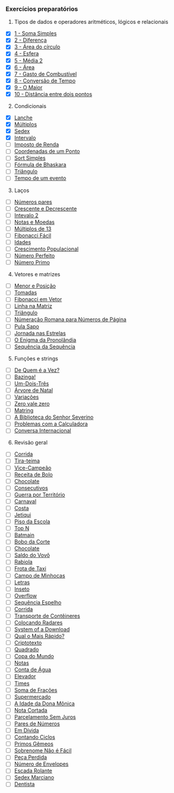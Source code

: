 ### Exercícios preparatórios

1. Tipos de dados e operadores aritméticos, lógicos e relacionais
- [X] [1 - Soma Simples](https://www.beecrowd.com.br/judge/pt/problems/view/1003)
- [X] [2 - Diferença](https://www.beecrowd.com.br/judge/pt/problems/view/1007) 
- [X] [3 - Área do círculo](https://www.beecrowd.com.br/judge/pt/problems/view/1002) 
- [X] [4 - Esfera](https://www.beecrowd.com.br/judge/pt/problems/view/1011) <br>
- [X] [5 - Média 2](https://www.beecrowd.com.br/judge/pt/problems/view/1006) <br>
- [X] [6 - Área](https://www.beecrowd.com.br/judge/pt/problems/view/1012) <br>
- [X] [7 - Gasto de Combustível](https://www.beecrowd.com.br/judge/pt/problems/view/1017) <br>
- [X] [8 - Conversão de Tempo](https://www.beecrowd.com.br/judge/pt/problems/view/1019) <br>
- [X] [9 - O Maior](https://www.beecrowd.com.br/judge/pt/problems/view/1013) <br>
- [X] [10 - Distância entre dois pontos](https://www.beecrowd.com.br/judge/pt/problems/view/1015) <br>

2. Condicionais
- [X] [Lanche](https://www.beecrowd.com.br/judge/pt/problems/view/1038) 
- [X] [Múltiplos](https://www.beecrowd.com.br/judge/pt/problems/view/1044) 
- [X] [Sedex](https://www.beecrowd.com.br/judge/pt/problems/view/2375) <br>
- [X] [Intervalo](https://www.beecrowd.com.br/judge/pt/problems/view/1037) <br>
- [ ] [Imposto de Renda](https://www.beecrowd.com.br/judge/pt/problems/view/1051) <br>
- [ ] [Coordenadas de um Ponto](https://www.beecrowd.com.br/judge/pt/problems/view/1041) <br>
- [ ] [Sort Simples](https://www.beecrowd.com.br/judge/pt/problems/view/1042) <br>
- [ ] [Fórmula de Bhaskara](https://www.beecrowd.com.br/judge/pt/problems/view/1036) <br>
- [ ] [Triângulo](https://www.beecrowd.com.br/judge/pt/problems/view/1043) <br>
- [ ] [Tempo de um evento](https://www.beecrowd.com.br/judge/pt/problems/view/1061) <br>

3. Laços
- [ ] [Números pares](https://www.beecrowd.com.br/judge/pt/problems/view/1059) <br>
- [ ] [Crescente e Decrescente](https://www.beecrowd.com.br/judge/pt/problems/view/1113) <br>
- [ ] [Intevalo 2](https://www.beecrowd.com.br/judge/pt/problems/view/1072) <br>
- [ ] [Notas e Moedas](https://www.beecrowd.com.br/judge/pt/problems/view/1021) <br>
- [ ] [Múltiplos de 13](https://www.beecrowd.com.br/judge/pt/problems/view/1132) <br>
- [ ] [Fibonacci Fácil](https://www.beecrowd.com.br/judge/pt/problems/view/1151) <br>
- [ ] [Idades](https://www.beecrowd.com.br/judge/pt/problems/view/1154) <br>
- [ ] [Crescimento Populacional](https://www.beecrowd.com.br/judge/pt/problems/view/1160) <br>
- [ ] [Número Perfeito](https://www.beecrowd.com.br/judge/pt/problems/view/1164) <br>
- [ ] [Número Primo](https://www.beecrowd.com.br/judge/pt/problems/view/1165) <br>

4. Vetores e matrizes
- [ ] [Menor e Posição](https://www.beecrowd.com.br/judge/pt/problems/view/1180)
- [ ] [Tomadas](https://www.beecrowd.com.br/judge/pt/problems/view/1930)
- [ ] [Fibonacci em Vetor](https://www.beecrowd.com.br/judge/pt/problems/view/1176)
- [ ] [Linha na Matriz](https://www.beecrowd.com.br/judge/pt/problems/view/1181)
- [ ] [Triângulo](https://www.beecrowd.com.br/judge/pt/problems/view/1929)
- [ ] [Númeração Romana para Números de Página](https://www.beecrowd.com.br/judge/pt/problems/view/1960)
- [ ] [Pula Sapo](https://www.beecrowd.com.br/judge/pt/problems/view/1961)
- [ ] [Jornada nas Estrelas](https://www.beecrowd.com.br/judge/pt/problems/view/1973)
- [ ] [O Enigma da Pronolândia](https://www.beecrowd.com.br/judge/pt/problems/view/1984)
- [ ] [Sequência da Sequência](https://www.beecrowd.com.br/judge/pt/problems/view/2028)

5. Funções e strings
- [ ] [De Quem é a Vez?](https://www.beecrowd.com.br/judge/pt/problems/view/1914)
- [ ] [Bazinga!](https://www.beecrowd.com.br/judge/pt/problems/view/1828)
- [ ] [Um-Dois-Três](https://www.beecrowd.com.br/judge/pt/problems/view/1332)
- [ ] [Árvore de Natal](https://www.beecrowd.com.br/judge/pt/problems/view/1768)
- [ ] [Variações](https://www.beecrowd.com.br/judge/pt/problems/view/1632)
- [ ] [Zero vale zero](https://www.beecrowd.com.br/judge/pt/problems/view/1871)
- [ ] [Matring](https://www.beecrowd.com.br/judge/pt/problems/view/1803)
- [ ] [A Biblioteca do Senhor Severino](https://www.beecrowd.com.br/judge/pt/problems/view/2137)
- [ ] [Problemas com a Calculadora](https://www.beecrowd.com.br/judge/pt/problems/view/2694)
- [ ] [Conversa Internacional](https://www.beecrowd.com.br/judge/pt/problems/view/1581)

6. Revisão geral
- [ ] [Corrida](https://www.beecrowd.com.br/judge/pt/problems/view/2416)
- [ ] [Tira-teima](https://www.beecrowd.com.br/judge/pt/problems/view/2424)
- [ ] [Vice-Campeão](https://www.beecrowd.com.br/judge/pt/problems/view/2408)
- [ ] [Receita de Bolo](https://www.beecrowd.com.br/judge/pt/problems/view/2423)
- [ ] [Chocolate](https://www.beecrowd.com.br/judge/pt/problems/view/2427)
- [ ] [Consecutivos](https://www.beecrowd.com.br/judge/pt/problems/view/2415)
- [ ] [Guerra por Território](https://www.beecrowd.com.br/judge/pt/problems/view/2420)
- [ ] [Carnaval](https://www.beecrowd.com.br/judge/pt/problems/view/2418)
- [ ] [Costa](https://www.beecrowd.com.br/judge/pt/problems/view/2419)
- [ ] [Jetiqui](https://www.beecrowd.com.br/judge/pt/problems/view/2587)
- [ ] [Piso da Escola](https://www.beecrowd.com.br/judge/pt/problems/view/2786)
- [ ] [Top N](https://www.beecrowd.com.br/judge/pt/problems/view/1943)
- [ ] [Batmain](https://www.beecrowd.com.br/judge/pt/problems/view/2510)
- [ ] [Bobo da Corte](https://www.beecrowd.com.br/judge/pt/problems/view/2963)
- [ ] [Chocolate](https://www.beecrowd.com.br/judge/pt/problems/view/2328)
- [ ] [Saldo do Vovô](https://www.beecrowd.com.br/judge/pt/problems/view/2434)
- [ ] [Rabiola](https://www.beecrowd.com.br/judge/pt/problems/view/1876)
- [ ] [Frota de Taxi](https://www.beecrowd.com.br/judge/pt/problems/view/2295)
- [ ] [Campo de Minhocas](https://www.beecrowd.com.br/judge/pt/problems/view/2293)
- [ ] [Letras](https://www.beecrowd.com.br/judge/pt/problems/view/2457)
- [ ] [Inseto](https://www.beecrowd.com.br/judge/pt/problems/view/2862)
- [ ] [Overflow](https://www.beecrowd.com.br/judge/pt/problems/view/2342)
- [ ] [Sequência Espelho](https://www.beecrowd.com.br/judge/pt/problems/view/2157)
- [ ] [Corrida](https://www.beecrowd.com.br/judge/pt/problems/view/2396)
- [ ] [Transporte de Contêineres](https://www.beecrowd.com.br/judge/pt/problems/view/2395)
- [ ] [Colocando Radares](https://www.beecrowd.com.br/judge/pt/problems/view/2598)
- [ ] [System of a Download](https://www.beecrowd.com.br/judge/pt/problems/view/2582)
- [ ] [Qual o Mais Rápido?](https://www.beecrowd.com.br/judge/pt/problems/view/2175)
- [ ] [Criptotexto](https://www.beecrowd.com.br/judge/pt/problems/view/2866)
- [ ] [Quadrado](https://www.beecrowd.com.br/judge/pt/problems/view/2471)
- [ ] [Copa do Mundo](https://www.beecrowd.com.br/judge/pt/problems/view/2376)
- [ ] [Notas](https://www.beecrowd.com.br/judge/pt/problems/view/2469)
- [ ] [Conta de Água](https://www.beecrowd.com.br/judge/pt/problems/view/2369)
- [ ] [Elevador](https://www.beecrowd.com.br/judge/pt/problems/view/2378)
- [ ] [Times](https://www.beecrowd.com.br/judge/pt/problems/view/2370)
- [ ] [Soma de Frações](https://www.beecrowd.com.br/judge/pt/problems/view/2443)
- [ ] [Supermercado](https://www.beecrowd.com.br/judge/pt/problems/view/3058)
- [ ] [A Idade da Dona Mônica](https://www.beecrowd.com.br/judge/pt/problems/view/3047)
- [ ] [Nota Cortada](https://www.beecrowd.com.br/judge/pt/problems/view/3049)
- [ ] [Parcelamento Sem Juros](https://www.beecrowd.com.br/judge/pt/problems/view/3060)
- [ ] [Pares de Números](https://www.beecrowd.com.br/judge/pt/problems/view/3059)
- [ ] [Em Dívida](https://www.beecrowd.com.br/judge/pt/problems/view/2044)
- [ ] [Contando Ciclos](https://www.beecrowd.com.br/judge/pt/problems/view/2497)
- [ ] [Primos Gêmeos](https://www.beecrowd.com.br/judge/pt/problems/view/3165)
- [ ] [Sobrenome Não é Fácil](https://www.beecrowd.com.br/judge/pt/problems/view/3358)
- [ ] [Peça Perdida](https://www.beecrowd.com.br/judge/pt/problems/view/2322)
- [ ] [Número de Envelopes](https://www.beecrowd.com.br/judge/pt/problems/view/2341)
- [ ] [Escada Rolante](https://www.beecrowd.com.br/judge/pt/problems/view/2390)
- [ ] [Sedex Marciano](https://www.beecrowd.com.br/judge/pt/problems/view/2382)
- [ ] [Dentista](https://www.beecrowd.com.br/judge/pt/problems/view/2387)
